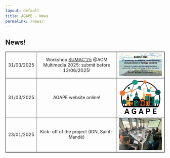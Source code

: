 ```yaml
---
layout: default
title: AGAPE - News
permalink: /news/
---
```


<h2> News!</h2>

<table width="90%" border="1" cellpadding="8" style="text-align: center; vertical-align: middle;">
	<tr>
		<td> 31/03/2025</td>
		<td> Workshop <a href="https://sumac-workshops.github.io/2025/" target=new>SUMAC'25</a> @ACM Multimedia 2025: submit before 13/06/2025!</td>
		<td width="30%"><img src="/images/SUMAC25-banner.jpg" width="100%" alt="SUMAC 2025"></td>
	</tr>
	<tr>
		<td>31/03/2025</td>
  		<td> AGAPE website online!</td> 
		<td width="30%"><img src="/images/logo_AGAPE-white.png" width="100%" alt="AGAPE logo"></td>
	</tr>
    	<tr>
		<td>23/01/2025</td>
    		<td> Kick-off of the project (IGN, Saint-Mandé)</td>
		<td width="30%"><img src="/images/photo_kickoff-23jan25.jpg" width="100%" alt="Photo kick-off"></td>
	</tr>
<table>
